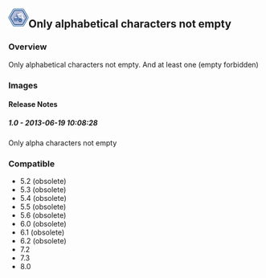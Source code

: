 ## <img src='./logo.jpg' width='40' height='40'>Only alphabetical characters not empty

### Overview
Only alphabetical characters not empty.
And at least one (empty forbidden)
### Images




#### Release Notes

##### 1.0 - 2013-06-19 10:08:28
Only alpha characters not empty
### Compatible
 -  5.2 (obsolete)
 -   5.3 (obsolete)
 -   5.4 (obsolete)
 -   5.5 (obsolete)
 -   5.6 (obsolete)
 -   6.0 (obsolete)
 -   6.1 (obsolete)
 -   6.2 (obsolete)
 - 7.2
 - 7.3
 - 8.0
